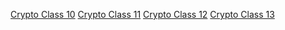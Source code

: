 [Crypto Class 10](https://crypto.prof.ninja/class10/)
[Crypto Class 11](https://crypto.prof.ninja/class11/)
[Crypto Class 12](https://crypto.prof.ninja/class12/)
[Crypto Class 13](https://crypto.prof.ninja/class13/)
